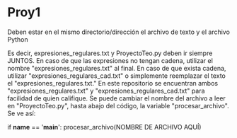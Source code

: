 # Proy1

Deben estar en el mismo directorio/dirección el archivo de texto y el archivo Python

Es decir, expresiones_regulares.txt y ProyectoTeo.py deben ir siempre JUNTOS.
En caso de que las expresiones no tengan cadena, utilizar el nombre "expresiones_regulares.txt" al final. En caso de que exista cadena, utilizar "expresiones_regulares_cad.txt" o simplemente reemplazar el texto el "expresiones_regulares.txt."
En este repositorio se encuentran ambos "expresiones_regulares.txt" y "expresiones_regulares_cad.txt" para facilidad de quien califique. Se puede cambiar el nombre del archivo a leer en "ProyectoTeo.py", hasta abajo del código, la variable "procesar_archivo". Se ve así:

if __name__ == '__main__':
    procesar_archivo(NOMBRE DE ARCHIVO AQUÍ)
